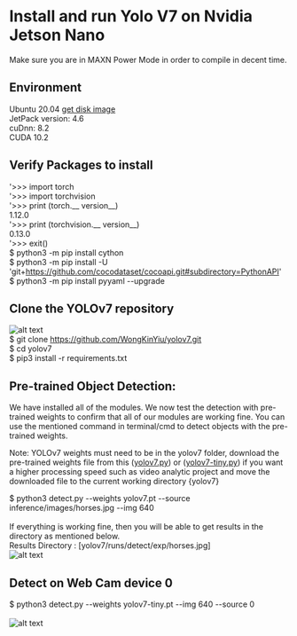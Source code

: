 # Install and run Yolo V7 on Nvidia Jetson Nano
Make sure you are in MAXN Power Mode in order to compile in decent time.<br/>

## Environment <br/>
Ubuntu 20.04 [get disk image](https://github.com/Qengineering/Jetson-Nano-Ubuntu-20-image)<br/>
JetPack version: 4.6 <br/>
cuDnn: 8.2 <br/>
CUDA 10.2 <br/>
## Verify Packages to install <br/>
'>>> import torch <br/>
'>>> import torchvision <br/>
'>>> print (torch.__ version__) <br/>
1.12.0 <br/>
'>>> print (torchvision.__ version__) <br/>
0.13.0 <br/>
'>>> exit() <br/>
$ python3 -m pip install cython  <br/>
$ python3 -m pip install -U 'git+https://github.com/cocodataset/cocoapi.git#subdirectory=PythonAPI' <br/>
$ python3 -m pip install pyyaml --upgrade <br/>

## Clone the YOLOv7 repository<br/>
![alt text](https://github.com/WongKinYiu/yolov7/raw/main/figure/performance.png)<br/>
$ git clone https://github.com/WongKinYiu/yolov7.git <br/>
$ cd yolov7 <br/>
$ pip3 install -r requirements.txt <br/>

## Pre-trained Object Detection:

We have installed all of the modules. We now test the detection with pre-trained weights to confirm that all of our modules are working fine. You can use the mentioned command in terminal/cmd to detect objects with the pre-trained weights. <br/>

Note: YOLOv7 weights must need to be in the yolov7 folder, download the pre-trained weights file from this ([yolov7.py](https://github.com/WongKinYiu/yolov7/releases/download/v0.1/yolov7.pt)) or ([yolov7-tiny.py](https://github.com/WongKinYiu/yolov7/releases/download/v0.1/yolov7-tiny.pt)) if you want a higher processing speed such as video analytic project and move the downloaded file to the current working directory {yolov7} <br/>

$ python3 detect.py --weights yolov7.pt --source inference/images/horses.jpg --img 640 <br/><br/>
If everything is working fine, then you will be able to get results in the directory as mentioned below.<br/>
Results Directory : [yolov7/runs/detect/exp/horses.jpg] <br/>
![alt text](https://github.com/theerawatramchuen/Install-Yolo-V7-on-Jetson-Nano/blob/main/horses.jpg)<br/>


## Detect on Web Cam device 0
$ python3 detect.py --weights yolov7-tiny.pt --img 640 --source 0 <br/><br/>
![alt text](https://github.com/theerawatramchuen/Install-Yolo-V7-on-Jetson-Nano/blob/main/webcam_dev_0.jpg)<br/>


